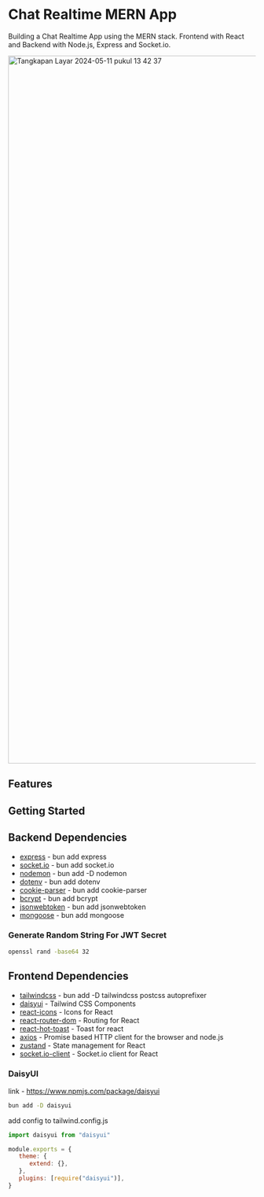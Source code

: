 # Chat Realtime MERN App

Building a Chat Realtime App using the MERN stack. Frontend with React and Backend with Node.js, Express and Socket.io.

<img width="1440" alt="Tangkapan Layar 2024-05-11 pukul 13 42 37" src="https://github.com/nuhptr/chat-realtime/assets/50306963/d5886e2c-e9e5-4204-abf6-4e213825a0e6">

## Features

## Getting Started

## Backend Dependencies

-  [express](https://www.npmjs.com/package/express) - bun add express
-  [socket.io](https://www.npmjs.com/package/socket.io) - bun add socket.io
-  [nodemon](https://www.npmjs.com/package/nodemon) - bun add -D nodemon
-  [dotenv](https://www.npmjs.com/package/dotenv) - bun add dotenv
-  [cookie-parser](https://www.npmjs.com/package/cookie-parser) - bun add cookie-parser
-  [bcrypt](https://www.npmjs.com/package/bcrypt) - bun add bcrypt
-  [jsonwebtoken](https://www.npmjs.com/package/jsonwebtoken) - bun add jsonwebtoken
-  [mongoose](https://www.npmjs.com/package/mongoose) - bun add mongoose

### Generate Random String For JWT Secret

```bash
openssl rand -base64 32
```

## Frontend Dependencies

-  [tailwindcss](https://www.npmjs.com/package/tailwindcss) - bun add -D tailwindcss postcss autoprefixer
-  [daisyui](https://daisyui.com/) - Tailwind CSS Components
-  [react-icons](https://react-icons.github.io/react-icons/) - Icons for React
-  [react-router-dom](https://www.npmjs.com/package/react-router-dom) - Routing for React
-  [react-hot-toast](https://react-hot-toast.com/) - Toast for react
-  [axios](https://www.npmjs.com/package/axios) - Promise based HTTP client for the browser and node.js
-  [zustand](https://www.npmjs.com/package/zustand) - State management for React
-  [socket.io-client](https://www.npmjs.com/package/socket.io-client) - Socket.io client for React

### DaisyUI

link - https://www.npmjs.com/package/daisyui

```bash
bun add -D daisyui
```

add config to tailwind.config.js

```js
import daisyui from "daisyui"

module.exports = {
   theme: {
      extend: {},
   },
   plugins: [require("daisyui")],
}
```
